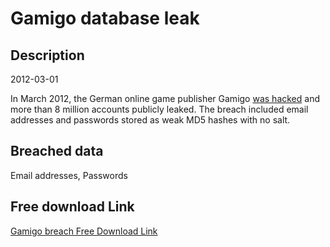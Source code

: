 # Gamigo database leak

## Description

2012-03-01

In March 2012, the German online game publisher Gamigo <a href="http://www.zdnet.com/article/8-24-million-gamigo-passwords-leaked-after-hack/" target="_blank" rel="noopener">was hacked</a> and more than 8 million accounts publicly leaked. The breach included email addresses and passwords stored as weak MD5 hashes with no salt.

## Breached data

Email addresses, Passwords

## Free download Link

[Gamigo breach Free Download Link](https://link-to.net/1229997/289.45971663295353/dynamic/?r=aHR0cHM6Ly93d3cubWVkaWFmaXJlLmNvbS92aWV3L3BXMkpvTGJVUG0wS21Xby9nYW1pZ28uY29tL2ZpbGU=)